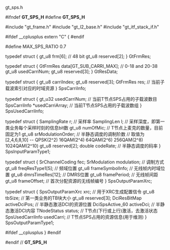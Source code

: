 gt_sps.h

#ifndef __GT_SPS_H__
#define __GT_SPS_H__

#include "gt_frame.h"
#include "gt_l2_base.h"
#include "gt_itf_stack_if.h"

#ifdef __cplusplus
extern "C" {
#endif

#define MAX_SPS_RATIO 0.7

typedef struct {
    gt_u8 frm[6]; // 48 bit
    gt_u8 reserved[2];
} GtFrmRes;

typedef struct {
    GtFrmRes data[GT_SUB_CARRI_MAX]; // 0-18 and 20-38
    gt_u8 usedCarriNum;
    gt_u8 reserved[3];
} GtResData;

typedef struct {
    gt_u8 carriIndex;
    gt_u8 reserved[3];
    GtFrmRes res;      // 当前子载波索引对应的时域资源
} SpsCarriInfo;

typedef struct {
    gt_u32 usedCarriNum;            // 当前T节点SPS占用的子载波数目
    SpsCarriInfo *usedCarriArray;   // 当前T节点SPS占用的子载波数组
} SpsUsedCarriInfo;

typedef struct {
    SamplingRate r;          // 采样率
    SamplingLen l;           // 采样深度，即第一类业务每个采样时刻的信息bit数
    gt_u8 numOfMic;          // T节点上麦克的数量，目前固定为1
    gt_u8 srModulationOrder; // 半静态调度的调制阶数
                             // 取值为[2,4,6,8,10] -- QPSK(2^2) 16QAM(2^4) 64QAM(2^6) 256QAM(2^8) 1024QAM(2^10)
    gt_u8 reserved[2];
    double codeRate;         // 半静态调度的码率
} SpsInputParamType1;

typedef struct {
    SrChannelCoding fec;
    SrModulation modulation; // 调制方式
    gt_u8 freqResType1[5];   // 频域位置
    gt_u8 frameSymbolInfo;   // 无线帧内时域位置
    gt_u8 dmrsTimeRes[12];   // DMRS位置
    gt_u8 framePeriod;       // 无线帧间距
    gt_u8 frameOffset;       // 首次分配资源的无线帧编号
} SpsOutputParamXrc;

typedef struct {
    SpsOutputParamXrc xrc;           // 用于XRC生成配置信令
    gt_u8 tbSize;                    // 第一类业务的TB块大小
    gt_u8 reserved[3];
    DciResBitMap activeDciPos;       // 半静态激活DCI的资源位置
    DciSpsActive_60 activeDci;       // 半静态激活DCI内容
    TNodeStatus status;              // T节点(下行或上行)激活，去激活状态
    SpsUsedCarriInfo usedCarri;      // T节点SPS占用的资源信息(用于维测)
} SpsOutputParamType1;

#ifdef __cplusplus
}
#endif

#endif // __GT_SPS_H__

